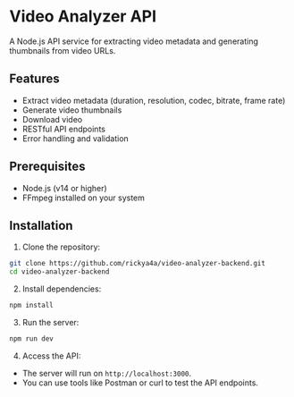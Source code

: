# Video Analyzer API

A Node.js API service for extracting video metadata and generating thumbnails from video URLs.

## Features

- Extract video metadata (duration, resolution, codec, bitrate, frame rate)
- Generate video thumbnails
- Download video
- RESTful API endpoints
- Error handling and validation

## Prerequisites

- Node.js (v14 or higher)
- FFmpeg installed on your system

## Installation

1. Clone the repository:

```bash
git clone https://github.com/rickya4a/video-analyzer-backend.git
cd video-analyzer-backend
```

2. Install dependencies:

```bash
npm install
```

3. Run the server:

```bash
npm run dev
```

4. Access the API:

- The server will run on `http://localhost:3000`.
- You can use tools like Postman or curl to test the API endpoints.
